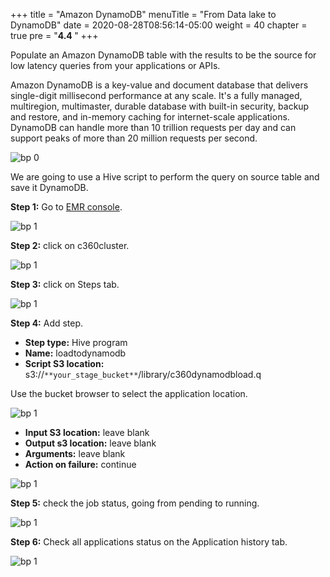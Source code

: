 +++
title = "Amazon DynamoDB"
menuTitle = "From Data lake to DynamoDB"
date = 2020-08-28T08:56:14-05:00
weight = 40
chapter = true
pre = "<b>4.4 </b>"
+++

Populate an Amazon DynamoDB table with the results to be the source for low latency queries from your applications or APIs.


Amazon DynamoDB is a key-value and document database that delivers single-digit millisecond performance at any scale. It's a fully managed, multiregion, multimaster, durable database with built-in security, backup and restore, and in-memory caching for internet-scale applications. DynamoDB can handle more than 10 trillion requests per day and can support peaks of more than 20 million requests per second.


![bp 0](/images/ddb/palacan-pic-ddb00.png)

We are going to use a Hive script to perform the query on source table and save it DynamoDB.

**Step 1:** Go to [EMR console](https://us-west-2.console.aws.amazon.com/elasticmapreduce/home?region=us-west-2).

![bp 1](/images/ddb/pic-ddb01.png)


**Step 2:** click on c360cluster.

![bp 1](/images/ddb/pic-ddb02.png)

**Step 3:** click on Steps tab.

![bp 1](/images/ddb/pic-ddb03.png)

**Step 4:** Add step.

*	**Step type:** Hive program
*	**Name:** loadtodynamodb
*	**Script S3 location:** s3://`**your_stage_bucket**`/library/c360dynamodbload.q

Use the bucket browser to select the application location.


![bp 1](/images/ddb/pic-ddb04.png)

*	**Input S3 location:** leave blank
*	**Output s3 location:** leave blank
*	**Arguments:** leave blank
*	**Action on failure:** continue


![bp 1](/images/ddb/pic-ddb05.png)


**Step 5:** check the job status, going from pending to running.

![bp 1](/images/ddb/pic-ddb06.png)


**Step 6:** Check all applications status on the Application history tab.

![bp 1](/images/ddb/pic-ddb07.png)
